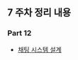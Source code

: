 ## 7 주차 정리 내용

### Part 12

  <ul>
    <li><a href="https://publish.obsidian.md/this-is-spear/%EC%8A%A4%ED%84%B0%EB%94%94+%EC%A0%95%EB%A6%AC/%EC%8B%9C%EC%8A%A4%ED%85%9C+%EC%84%A4%EA%B3%84+%EA%B8%B0%EC%B4%88+%EC%8A%A4%ED%84%B0%EB%94%94/contents/12.+%EC%B1%84%ED%8C%85+%EC%8B%9C%EC%8A%A4%ED%85%9C+%EC%84%A4%EA%B3%84">채팅 시스템 설계</a></li>
  </ul>

